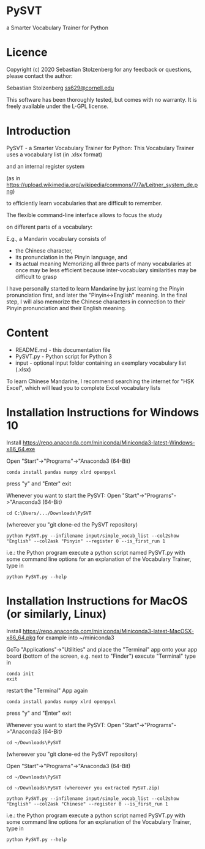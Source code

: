 # PySVT
a Smarter Vocabulary Trainer for Python

# Licence

Copyright (c) 2020 Sebastian Stolzenberg
for any feedback or questions, please contact the author:

Sebastian Stolzenberg <ss629@cornell.edu>

This software has been thoroughly tested, but comes with no warranty.
It is freely available under the L-GPL license.

# Introduction

PySVT - a Smarter Vocabulary Trainer for Python:
This Vocabulary Trainer uses a vocabulary list (in .xlsx format)

and an internal register system

(as in https://upload.wikimedia.org/wikipedia/commons/7/7a/Leitner_system_de.png)

to efficiently learn vocabularies that are difficult to remember.

The flexible command-line interface allows to focus the study

on different parts of a vocabulary:

E.g., a Mandarin vocabulary consists of
- the Chinese character,
- its pronunciation in the Pinyin language, and
- its actual meaning
Memorizing all three parts of many vocabularies at once may be less efficient
because inter-vocabulary similarities may be difficult to grasp

I have personally started to learn Mandarine by just learning the Pinyin
pronunciation first, and later the "Pinyin<->English" meaning.
In the final step, I will also memorize the Chinese characters
in connection to their Pinyin pronunciation and their English meaning.

# Content
- README.md   - this documentation file
- PySVT.py    - Python script for Python 3
- input       - optional input folder containing an exemplary vocabulary list (.xlsx)

To learn Chinese Mandarine, I recommend searching the internet for "HSK Excel", which will lead you to complete Excel vocabulary lists

# Installation Instructions for Windows 10
Install https://repo.anaconda.com/miniconda/Miniconda3-latest-Windows-x86_64.exe

Open "Start"->"Programs"->"Anaconda3 (64-Bit)

```conda install pandas numpy xlrd openpyxl```

press "y" and "Enter"
exit

Whenever you want to start the PySVT:
Open "Start"->"Programs"->"Anaconda3 (64-Bit)

```cd C:\Users/.../Downloads\PySVT```

(whereever you "git clone-ed the PySVT repository)

```python PySVT.py --infilename input/simple_vocab_list --col2show "English" --col2ask "Pinyin" --register 0 --is_first_run 1```

i.e.:
the Python program execute a python script named PySVT.py with some command line options
for an explanation of the Vocabulary Trainer, type in

```python PySVT.py --help```

# Installation Instructions for MacOS (or similarly, Linux)
Install https://repo.anaconda.com/miniconda/Miniconda3-latest-MacOSX-x86_64.pkg
for example into ~/miniconda3

GoTo "Applications"->"Utilities"
and place the "Terminal" app onto your app board (bottom of the screen, e.g. next to "Finder")
execute "Terminal" type in

```cd ~/miniconda3
conda init
exit
```

restart the "Terminal" App again

```conda install pandas numpy xlrd openpyxl```

press "y" and "Enter"
exit

Whenever you want to start the PySVT:
Open "Start"->"Programs"->"Anaconda3 (64-Bit)

```cd ~/Downloads\PySVT ```

(whereever you "git clone-ed the PySVT repository)


Open "Start"->"Programs"->"Anaconda3 (64-Bit)

```cd ~/Downloads\PySVT ```


```cd ~/Downloads\PySVT (whereever you extracted PySVT.zip)```

```python PySVT.py --infilename input/simple_vocab_list --col2show "English" --col2ask "Chinese" --register 0 --is_first_run 1```

i.e.:
the Python program execute a python script named PySVT.py with some command line options
for an explanation of the Vocabulary Trainer, type in

```python PySVT.py --help```
